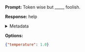**Prompt:**
Token wise but _____ foolish.

**Response:**
help

<details><summary>Metadata</summary>

- Duration: 645 ms
- Datetime: 2023-09-02T22:12:44.093574
- Model: gpt-3.5-turbo-0613

</details>

**Options:**
```json
{"temperature": 1.0}
```

